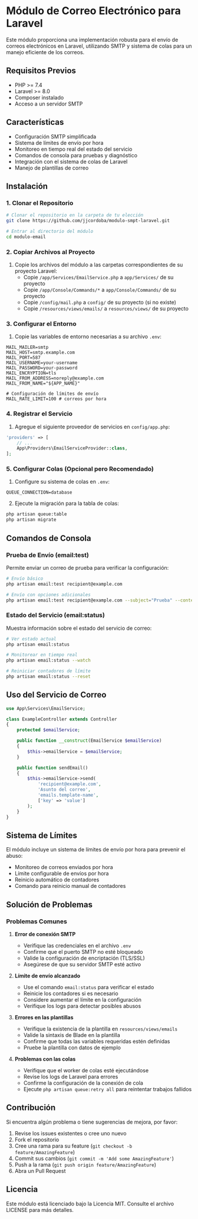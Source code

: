 # Módulo de Correo Electrónico para Laravel

Este módulo proporciona una implementación robusta para el envío de correos electrónicos en Laravel, utilizando SMTP y sistema de colas para un manejo eficiente de los correos.

## Requisitos Previos

- PHP >= 7.4
- Laravel >= 8.0
- Composer instalado
- Acceso a un servidor SMTP

## Características

- Configuración SMTP simplificada
- Sistema de límites de envío por hora
- Monitoreo en tiempo real del estado del servicio
- Comandos de consola para pruebas y diagnóstico
- Integración con el sistema de colas de Laravel
- Manejo de plantillas de correo

## Instalación

### 1. Clonar el Repositorio

```bash
# Clonar el repositorio en la carpeta de tu elección
git clone https://github.com/jjcordoba/modulo-smpt-laravel.git

# Entrar al directorio del módulo
cd modulo-email
```

### 2. Copiar Archivos al Proyecto

1. Copie los archivos del módulo a las carpetas correspondientes de su proyecto Laravel:
   - Copie `/app/Services/EmailService.php` a `app/Services/` de su proyecto
   - Copie `/app/Console/Commands/*` a `app/Console/Commands/` de su proyecto
   - Copie `/config/mail.php` a `config/` de su proyecto (si no existe)
   - Copie `/resources/views/emails/` a `resources/views/` de su proyecto

### 3. Configurar el Entorno

1. Copie las variables de entorno necesarias a su archivo `.env`:

```env
MAIL_MAILER=smtp
MAIL_HOST=smtp.example.com
MAIL_PORT=587
MAIL_USERNAME=your-username
MAIL_PASSWORD=your-password
MAIL_ENCRYPTION=tls
MAIL_FROM_ADDRESS=noreply@example.com
MAIL_FROM_NAME="${APP_NAME}"

# Configuración de límites de envío
MAIL_RATE_LIMIT=100 # correos por hora
```

### 4. Registrar el Servicio

1. Agregue el siguiente proveedor de servicios en `config/app.php`:

```php
'providers' => [
    // ...
    App\Providers\EmailServiceProvider::class,
];
```

### 5. Configurar Colas (Opcional pero Recomendado)

1. Configure su sistema de colas en `.env`:

```env
QUEUE_CONNECTION=database
```

2. Ejecute la migración para la tabla de colas:

```bash
php artisan queue:table
php artisan migrate
```

## Comandos de Consola

### Prueba de Envío (email:test)

Permite enviar un correo de prueba para verificar la configuración:

```bash
# Envío básico
php artisan email:test recipient@example.com

# Envío con opciones adicionales
php artisan email:test recipient@example.com --subject="Prueba" --content="Mensaje de prueba"
```

### Estado del Servicio (email:status)

Muestra información sobre el estado del servicio de correo:

```bash
# Ver estado actual
php artisan email:status

# Monitorear en tiempo real
php artisan email:status --watch

# Reiniciar contadores de límite
php artisan email:status --reset
```

## Uso del Servicio de Correo

```php
use App\Services\EmailService;

class ExampleController extends Controller
{
    protected $emailService;

    public function __construct(EmailService $emailService)
    {
        $this->emailService = $emailService;
    }

    public function sendEmail()
    {
        $this->emailService->send(
            'recipient@example.com',
            'Asunto del correo',
            'emails.template-name',
            ['key' => 'value']
        );
    }
}
```

## Sistema de Límites

El módulo incluye un sistema de límites de envío por hora para prevenir el abuso:

- Monitoreo de correos enviados por hora
- Límite configurable de envíos por hora
- Reinicio automático de contadores
- Comando para reinicio manual de contadores

## Solución de Problemas

### Problemas Comunes

1. **Error de conexión SMTP**

   - Verifique las credenciales en el archivo `.env`
   - Confirme que el puerto SMTP no esté bloqueado
   - Valide la configuración de encriptación (TLS/SSL)
   - Asegúrese de que su servidor SMTP esté activo

2. **Límite de envío alcanzado**

   - Use el comando `email:status` para verificar el estado
   - Reinicie los contadores si es necesario
   - Considere aumentar el límite en la configuración
   - Verifique los logs para detectar posibles abusos

3. **Errores en las plantillas**

   - Verifique la existencia de la plantilla en `resources/views/emails`
   - Valide la sintaxis de Blade en la plantilla
   - Confirme que todas las variables requeridas estén definidas
   - Pruebe la plantilla con datos de ejemplo

4. **Problemas con las colas**
   - Verifique que el worker de colas esté ejecutándose
   - Revise los logs de Laravel para errores
   - Confirme la configuración de la conexión de cola
   - Ejecute `php artisan queue:retry all` para reintentar trabajos fallidos

## Contribución

Si encuentra algún problema o tiene sugerencias de mejora, por favor:

1. Revise los issues existentes o cree uno nuevo
2. Fork el repositorio
3. Cree una rama para su feature (`git checkout -b feature/AmazingFeature`)
4. Commit sus cambios (`git commit -m 'Add some AmazingFeature'`)
5. Push a la rama (`git push origin feature/AmazingFeature`)
6. Abra un Pull Request

## Licencia

Este módulo está licenciado bajo la Licencia MIT. Consulte el archivo LICENSE para más detalles.
